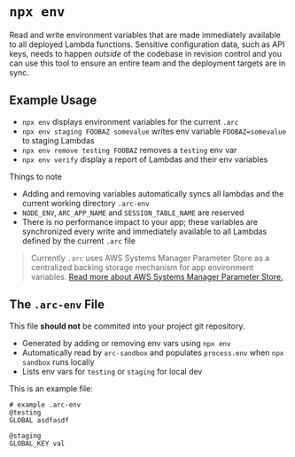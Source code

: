 # `npx env`

Read and write environment variables that are made immediately available to all deployed Lambda functions. Sensitive configuration data, such as API keys, needs to happen _outside_ of the codebase in revision control and you can use this tool to ensure an entire team and the deployment targets are in sync. 

## Example Usage

- `npx env` displays environment variables for the current `.arc`
- `npx env staging FOOBAZ somevalue` writes env variable `FOOBAZ=somevalue` to staging Lambdas
- `npx env remove testing FOOBAZ` removes a `testing` env var
- `npx env verify` display a report of Lambdas and their env variables

Things to note

- Adding and removing variables automatically syncs all lambdas and the current working directory `.arc-env`
- `NODE_ENV`, `ARC_APP_NAME` and `SESSION_TABLE_NAME` are reserved
- There is no performance impact to your app; these variables are synchronized every write and immediately available to all Lambdas defined by the current `.arc` file

> Currently `.arc` uses AWS Systems Manager Parameter Store as a centralized backing storage mechanism for app environment variables. [Read more about AWS Systems Manager Parameter Store.](https://docs.aws.amazon.com/systems-manager/latest/userguide/systems-manager-paramstore.html)

## The `.arc-env` File

This file **should not** be commited into your project git repository.

- Generated by adding or removing env vars using `npx env`
- Automatically read by `arc-sandbox` and populates `process.env` when `npx sandbox` runs locally
- Lists env vars for `testing` or `staging` for local dev

This is an example file:

```arc
# example .arc-env
@testing 
GLOBAL asdfasdf

@staging
GLOBAL_KEY val
```
